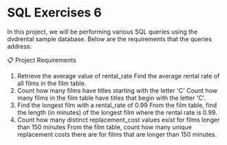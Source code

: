 # SQL Exercises 6
In this project, we will be performing various SQL queries using the dvdrental sample database. Below are the requirements that the queries address:

📋 Project Requirements
1) Retrieve the average value of rental_rate
Find the average rental rate of all films in the film table.
2) Count how many films have titles starting with the letter 'C' Count how many films in the film table have titles that begin with the letter 'C'.
3) Find the longest film with a rental_rate of 0.99
From the film table, find the length (in minutes) of the longest film where the rental rate is 0.99.
4) Count how many distinct replacement_cost values exist for films longer than 150 minutes
From the film table, count how many unique replacement costs there are for films that are longer than 150 minutes.
